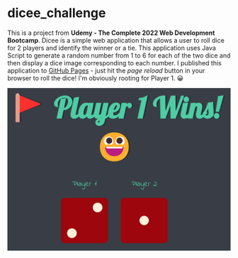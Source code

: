 # dicee_challenge

This is a project from <b>Udemy - The Complete 2022 Web Development Bootcamp</b>.  Dicee is a simple web application that allows a user to roll dice for 2 players
and identify the winner or a tie.  This application uses Java Script to generate a random number from 1 to 6 for each of the two dice and then display a dice image
corresponding to each number.  I published this application to [GitHub Pages](https://george-brand.github.io/dicee_challenge/) - just hit the *page reload* button in your browser to roll the dice!  I'm obviously rooting for Player 1. 😀

![Dicee Challenge Screen Shot](https://github.com/george-brand/dicee_challenge/blob/main/images/dicee_image.png)
